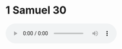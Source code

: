# 1 Samuel 30

<audio controls>
  <source src="https://openbible.com/audio/hays/BSB_09_1Sa_030_H.mp3" type="audio/mp3" />
  <a href="https://openbible.com/audio/hays/BSB_09_1Sa_030_H.mp3" download="https://openbible.com/audio/hays/BSB_09_1Sa_030_H.mp3">Download MP3 audio</a>.
</audio>

<!--@include: @/bible/translations/bsb/09_1sa/verses/030.md-->